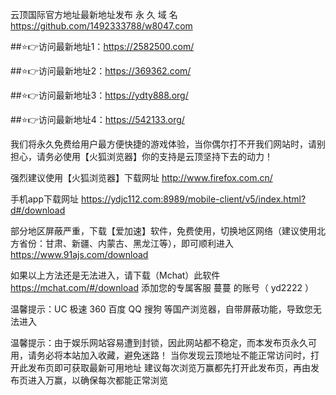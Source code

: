 

云顶国际官方地址最新地址发布 永 久 域 名 https://github.com/1492333788/w8047.com

##⭐️👉访问最新地址1：https://2582500.com/

##⭐️👉访问最新地址2：https://369362.com/

##⭐️👉访问最新地址3：https://ydty888.org/

##⭐️👉访问最新地址4：https://542133.org/

我们将永久免费给用户最方便快捷的游戏体验，当你偶尔打不开我们网站时，请别担心，请务必使用【火狐浏览器】你的支持是云顶坚持下去的动力！ 

强烈建议使用【火狐浏览器】下载网址  http://www.firefox.com.cn/

手机app下载网址 https://ydjc112.com:8989/mobile-client/v5/index.html?d#/download

部分地区屏蔽严重，下载【爱加速】软件，免费使用，切换地区网络（建议使用北方省份：甘肃、新疆、内蒙古、黑龙江等），即可顺利进入 https://www.91ajs.com/download

如果以上方法还是无法进入，请下载（Mchat）此软件 https://mchat.com/#/download  添加您的专属客服 蔓蔓 的账号（ yd2222 ）

温馨提示：UC 极速 360 百度 QQ 搜狗 等国产浏览器，自带屏蔽功能，导致您无法进入

温馨提示：由于娱乐网站容易遭到封锁，因此网站都不稳定，而本发布页永久可用，请务必将本站加入收藏，避免迷路！ 当你发现云顶地址不能正常访问时，打开此发布页即可获取最新可用地址 建议每次浏览万赢都先打开此发布页，再由发布页进入万赢，以确保每次都能正常浏览 
